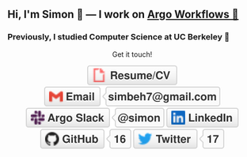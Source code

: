 ## Hi, I'm Simon 🌵 — I work on [Argo Workflows 🦑](https://github.com/argoproj/argo-workflows)

### Previously, I studied Computer Science at UC Berkeley 🐻

<p align="center">
	Get it touch!
</p>

<p align="center">
    <a href="https://drive.google.com/file/d/1cJ7f4QkItu-MpkZ0Y7kJpLjFMLXn7WdB/view"><img src="img/cv.svg" alt="Resume/CV"></a>
	<a href="mailto:simbeh7@gmail.com"><img src="img/gmail.svg" alt="Email"></a>
	<a href="https://argoproj.github.io/community/join-slack"><img src="img/slack.svg" alt="Slack"></a>
	<a href="https://www.linkedin.com/in/sbehar"><img src="img/linkedin.svg" alt="LinkedIn"></a>
	<a href="https://github.com/simster7"><img src="img/github.svg" alt="GitHub"></a>
	<a href="https://twitter.com/simster7"><img src="img/twitter.svg" alt="Twitter"></a>
</p>

